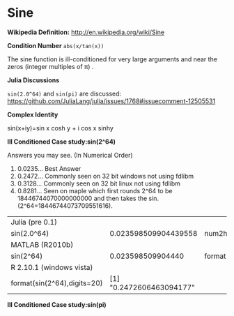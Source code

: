 ﻿# Sine
**Wikipedia Definition:**
http://en.wikipedia.org/wiki/Sine


**Condition Number**
`abs(x/tan(x))`

The sine function is ill-conditioned for very large arguments and near the zeros (integer multiples of π) .


**Julia Discussions**

`sin(2.0^64)` and `sin(pi)` are discussed: 
https://github.com/JuliaLang/julia/issues/1768#issuecomment-12505531

**Complex Identity**

sin(x+iy)=sin x cosh y + i cos x sinhy

**Ill Conditioned Case study:sin(2^64)**

Answers you may see. (In Numerical Order)
1. 0.0235… Best Answer
2. 0.2472… Commonly seen on 32 bit windows not using fdlibm
3. 0.3128…  Commonly seen on 32 bit linux not using fdlibm
4. 0.8281… Seen on maple which first rounds 2^64 to be 18446744070000000000 and then takes the sin.  (2^64=18446744073709551616).

<table>
<tr>
<td>
Julia (pre 0.1)
</td> 
</tr>
<tr>
<td> sin(2.0^64) </td>
<td> 0.023598509904439558 </td>
<td> num2hex(sin(2.0^64)) </td>
<td> “3f982a353118793d” </td>
<tr>
</tr>
<tr>
<td>
MATLAB (R2010b)
</td>
</tr>
<tr>
<td> sin(2^64) </td>
<td> 0.023598509904440 </td>
<td> format(hex);sin(2^64) </td>
<td>  3f982a353118793d </td>
</tr>
<tr>
<td> R 2.10.1 (windows vista) </td>
</tr>
<td>
format(sin(2^64),digits=20)
</td>
<td>
[1] "0.2472606463094177"
</td>



</table>

**Ill Conditioned Case study:sin(pi)**

